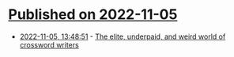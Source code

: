 # [Published on 2022-11-05](index.md)

* [2022-11-05, 13:48:51](https://news.ycombinator.com/item?id=33481450) - [The elite, underpaid, and weird world of crossword writers](https://newrepublic.com/article/167270/crossword-labor-market-times)
